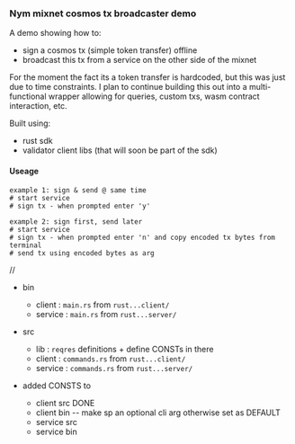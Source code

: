 ### Nym mixnet cosmos tx broadcaster demo 

A demo showing how to: 
* sign a cosmos tx (simple token transfer) offline 
* broadcast this tx from a service on the other side of the mixnet

For the moment the fact its a token transfer is hardcoded, but this was just due to time constraints. I plan to continue building this out into a multi-functional wrapper allowing for queries, custom txs, wasm contract interaction, etc. 

Built using: 
* rust sdk 
* validator client libs (that will soon be part of the sdk)

#### Useage 
```
example 1: sign & send @ same time 
# start service 
# sign tx - when prompted enter 'y' 

example 2: sign first, send later 
# start service 
# sign tx - when prompted enter 'n' and copy encoded tx bytes from terminal 
# send tx using encoded bytes as arg 
```


//

- bin 
    - client  : `main.rs` from `rust...client/` 
    - service : `main.rs` from `rust...server/` 

- src 
    - lib     : `reqres` definitions + define CONSTs in there 
    - client  : `commands.rs` from `rust...client/`   
    - service : `commands.rs` from `rust...server/` 

- added CONSTS to
    - client src DONE 
    - client bin -- make sp an optional cli arg otherwise set as DEFAULT
    - service src 
    - service bin 